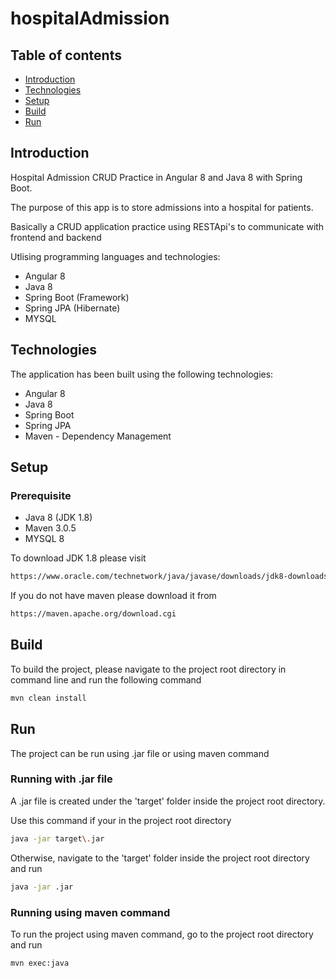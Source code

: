 # hospitalAdmission


## Table of contents
* [Introduction](#introduction)
* [Technologies](#Technologies)
* [Setup](#Setup)
* [Build](#Build)
* [Run](#Run)


## Introduction
Hospital Admission CRUD Practice in Angular 8 and Java 8 with Spring Boot.

The purpose of this app is to store admissions into a hospital for patients.

Basically a CRUD application practice using RESTApi's to communicate with frontend and backend

Utlising programming languages and technologies:

- Angular 8 
- Java 8 
- Spring Boot (Framework)
- Spring JPA (Hibernate)
- MYSQL 





## Technologies
The application has been built using the following technologies:

- Angular 8   
- Java 8    
- Spring Boot
- Spring JPA
- Maven     - Dependency Management    


## Setup
### Prerequisite

- Java 8 (JDK 1.8)
- Maven 3.0.5
- MYSQL 8

To download JDK 1.8 please visit
```sh
https://www.oracle.com/technetwork/java/javase/downloads/jdk8-downloads-2133151.html
```

If you do not have maven please download it from
```sh 
https://maven.apache.org/download.cgi
```

## Build
To build the project, please navigate to the project root directory in command line and run the following command
```sh 
mvn clean install
```

## Run
The project can be run using .jar file or using maven command

### Running with .jar file
A .jar file is created under the 'target' folder inside the project root directory.

Use this command if your in the project root directory
```sh
java -jar target\.jar
```
Otherwise, navigate to the 'target' folder inside the project root directory and run
```sh
java -jar .jar
```

### Running using maven command
To run the project using maven command, go to the project root directory and run
```sh
mvn exec:java
```

